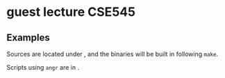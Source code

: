 # guest lecture CSE545

## Examples

Sources are located under [](source/), and the binaries will be built in [](build/) following `make`.

Scripts using `angr` are in [](examples/).
